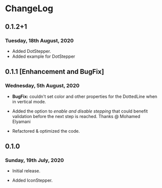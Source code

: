 # ChangeLog

## 0.1.2+1

### Tuesday, 18th August, 2020

* Added DotStepper.
* Added example for DotStepper

## 0.1.1 [Enhancement and BugFix]

### Wednesday, 5th August, 2020

* __BugFix:__ couldn't set color and other properties for the DottedLine when in
vertical mode.

* Added the option to _enable and disable stepping_ that could benefit validation
before the next step is reached. Thanks @ Mohamed Elyamani

* Refactored & optimized the code.

## 0.1.0

### Sunday, 19th July, 2020

* Initial release.

* Added IconStepper.
